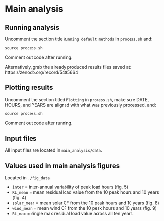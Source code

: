 # Main analysis

## Running analysis

Uncomment the section title ``Running default methods`` in `process.sh` and:

```
source process.sh
```

Comment out code after running.

Alternatively, grab the already produced results files saved at: https://zenodo.org/record/5495664

## Plotting results

Uncomment the section titled ``Plotting`` in `process.sh`, make sure DATE, HOURS, and YEARS are aligned with what was previously processed, and:

```
source process.sh
```

Comment out code after running.

## Input files

All input files are located in `main_analysis/data`.

## Values used in main analysis figures

Located in `./fig_data`

 * `inter` = inter-annual variability of peak load hours (fig. 5)
 * `RL_mean` = mean residual load value from the 10 peak hours and 10 years (fig. 4)
 * `solar_mean` = mean solar CF from the 10 peak hours and 10 years (fig. 8)
 * `wind_mean` = mean wind CF from the 10 peak hours and 10 years (fig. 9)
 * `RL_max` = single max residual load value across all ten years

